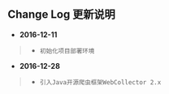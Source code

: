 Change Log 更新说明
------------------------------

* **2016-12-11**

> + `初始化项目部署环境`

* **2016-12-28**

> + `引入Java开源爬虫框架WebCollector 2.x`
